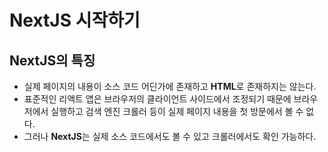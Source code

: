 # NextJS 시작하기

## NextJS의 특징

- 실제 페이지의 내용이 소스 코드 어딘가에 존재하고 **HTML**로 존재하지는 않는다.
- 표준적인 리액트 앱은 브라우저의 클라이언트 사이드에서 조정되기 때문에 브라우저에서 실행하고 검색 엔진 크롤러 등이 실제 페이지 내용을 첫 방문에서 볼 수 없다.
- 그러나 **NextJS**는 실제 소스 코드에서도 볼 수 있고 크롤러에서도 확인 가능하다.
